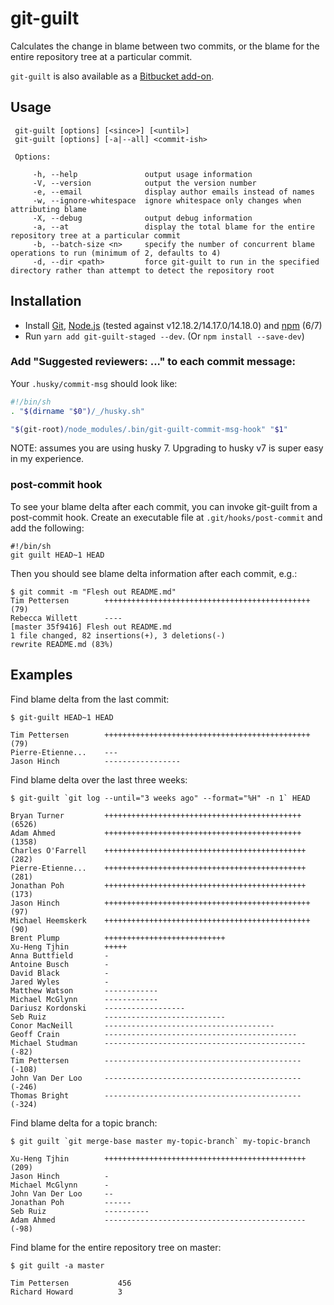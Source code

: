 # git-guilt

Calculates the change in blame between two commits, or the blame for the entire repository tree at a particular commit.

`git-guilt` is also available as a [Bitbucket add-on](https://gitguilt.com/bitbucket/atlassian-connect.json).

## Usage

     git-guilt [options] [<since>] [<until>]
     git-guilt [options] [-a|--all] <commit-ish>

     Options:

         -h, --help               output usage information
         -V, --version            output the version number
         -e, --email              display author emails instead of names
         -w, --ignore-whitespace  ignore whitespace only changes when attributing blame
         -X, --debug              output debug information
         -a, --at                 display the total blame for the entire repository tree at a particular commit
         -b, --batch-size <n>     specify the number of concurrent blame operations to run (minimum of 2, defaults to 4)
         -d, --dir <path>         force git-guilt to run in the specified directory rather than attempt to detect the repository root
      
## Installation

- Install [Git](http://git-scm.com/), [Node.js](http://nodejs.org/) (tested against v12.18.2/14.17.0/14.18.0) and [npm](https://npmjs.org/) (6/7)
- Run `yarn add git-guilt-staged --dev`. (Or `npm install --save-dev`)

### Add "Suggested reviewers: ..." to each commit message:

Your `.husky/commit-msg` should look like:

```sh
#!/bin/sh
. "$(dirname "$0")/_/husky.sh"

"$(git-root)/node_modules/.bin/git-guilt-commit-msg-hook" "$1"
```
NOTE: assumes you are using husky 7. Upgrading to husky v7 is super easy in my experience.

### post-commit hook

To see your blame delta after each commit, you can invoke git-guilt from a post-commit hook. Create an executable file at ``.git/hooks/post-commit`` and add the following:

    #!/bin/sh
    git guilt HEAD~1 HEAD

Then you should see blame delta information after each commit, e.g.:

    $ git commit -m "Flesh out README.md"
    Tim Pettersen        ++++++++++++++++++++++++++++++++++++++++++++++(79)
    Rebecca Willett      ----
    [master 35f9416] Flesh out README.md
    1 file changed, 82 insertions(+), 3 deletions(-)
    rewrite README.md (83%)

## Examples

Find blame delta from the last commit:

	$ git-guilt HEAD~1 HEAD
	
	Tim Pettersen        ++++++++++++++++++++++++++++++++++++++++++++++(79)
	Pierre-Etienne...    ---
	Jason Hinch          -----------------

Find blame delta over the last three weeks:

	$ git-guilt `git log --until="3 weeks ago" --format="%H" -n 1` HEAD
	
    Bryan Turner         ++++++++++++++++++++++++++++++++++++++++++++(6526)
    Adam Ahmed           ++++++++++++++++++++++++++++++++++++++++++++(1358)
    Charles O'Farrell    +++++++++++++++++++++++++++++++++++++++++++++(282)
    Pierre-Etienne...    +++++++++++++++++++++++++++++++++++++++++++++(281)
    Jonathan Poh         +++++++++++++++++++++++++++++++++++++++++++++(173)
    Jason Hinch          ++++++++++++++++++++++++++++++++++++++++++++++(97)
    Michael Heemskerk    ++++++++++++++++++++++++++++++++++++++++++++++(90)
    Brent Plump          +++++++++++++++++++++++++++
    Xu-Heng Tjhin        +++++
    Anna Buttfield       -
    Antoine Busch        -
    David Black          -
    Jared Wyles          -   
    Matthew Watson       ------------
    Michael McGlynn      ------------
    Dariusz Kordonski    ------------------
    Seb Ruiz             ---------------------------
    Conor MacNeill       --------------------------------------
    Geoff Crain          -------------------------------------------
    Michael Studman      ---------------------------------------------(-82)
    Tim Pettersen        --------------------------------------------(-108)
    John Van Der Loo     --------------------------------------------(-246)
    Thomas Bright        --------------------------------------------(-324)

Find blame delta for a topic branch:

	$ git guilt `git merge-base master my-topic-branch` my-topic-branch
	
	Xu-Heng Tjhin        +++++++++++++++++++++++++++++++++++++++++++++(209)
	Jason Hinch          -
	Michael McGlynn      -
	John Van Der Loo     --
	Jonathan Poh         ------
	Seb Ruiz             ----------
	Adam Ahmed           ---------------------------------------------(-98)

Find blame for the entire repository tree on master:
	
    $ git guilt -a master

    Tim Pettersen           456
    Richard Howard          3
